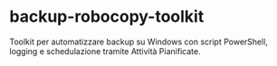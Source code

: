 # backup-robocopy-toolkit
Toolkit per automatizzare backup su Windows con script PowerShell, logging e schedulazione tramite Attività Pianificate.

